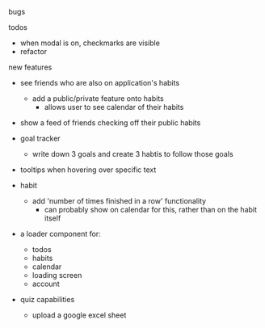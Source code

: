 bugs

todos

- when modal is on, checkmarks are visible
- refactor

new features

- see friends who are also on application's habits
  - add a public/private feature onto habits
    - allows user to see calendar of their habits
- show a feed of friends checking off their public habits
- goal tracker
  - write down 3 goals and create 3 habtis to follow those goals
- tooltips when hovering over specific text
- habit

  - add 'number of times finished in a row' functionality
    - can probably show on calendar for this, rather than on the habit itself

- a loader component for:

  - todos
  - habits
  - calendar
  - loading screen
  - account

- quiz capabilities
  - upload a google excel sheet
